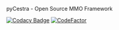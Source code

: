 pyCestra - Open Source MMO Framework

[![Codacy Badge](https://api.codacy.com/project/badge/Grade/b5c55fd88bb244158f47c531312714e4)](https://app.codacy.com/app/The-Broccoli/pyCestra?utm_source=github.com&utm_medium=referral&utm_content=The-Broccoli/pyCestra&utm_campaign=Badge_Grade_Settings)
[![CodeFactor](https://www.codefactor.io/repository/github/the-broccoli/pycestra/badge/master)](https://www.codefactor.io/repository/github/the-broccoli/pycestra/overview/master)